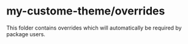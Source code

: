 # my-custome-theme/overrides

This folder contains overrides which will automatically be required by package users.
